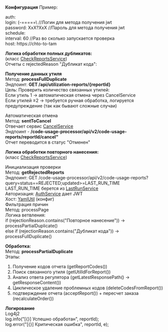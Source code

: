 

**Конфигурация**
Пример: 

auth:  
    login: (-=====\   //Логин для метода получения jwt  
    password: XxX?XxX  //Пароль для метода получения jwt  
schedule:  
    interval: 60 //Раз во сколько запускается проверка  
host: https://chto-to-tam  



**Логика обработки полных дубликатов:**  
(класс [CheckReportsService](src/main/java/by/vdavdov/service/CheckReportsService.java))  
Отчеты с rejectedReason "Дубликат кода":  

**Получение данных утиля**  
Метод: **processFullDuplicate**  
Эндпоинт: **GET /api/utilization-reports/{reportId}**  
Цель: Проверить количество связанных утилей:  
Если утиль 1 → автоматическая отмена через CancelService  
Если утилей ≥2 → требуется ручная обработка, логируется предупреждение (так как бывают сложные случаи)  

Автоматическая отмена  
Метод: **sentToCancel**  
Отвечает сервис [CancelService](src/main/java/by/vdavdov/service/CancelService.java)  
Эндпоинт - **/code-usage-processor/api/v2/code-usage-reports/reportId/cancel"**  
Отчет переводится в статус "Отменен"  


**Логика обработки повторного нанесения:**  
(класс [CheckReportsService](src/main/java/by/vdavdov/service/CheckReportsService.java))  

Инициализация проверки  
Метод: **getRejectedReports**  
Эндпоинт: GET /code-usage-processor/api/v2/code-usage-reports?query=status==REJECTED;updated>=LAST_RUN_TIME  
LAST_RUN_TIME берется из [LastRunService](src/main/java/by/vdavdov/service/LastRunService.java)  
Авторизация: [AuthService](src/main/java/by/vdavdov/service/AuthService.java) дает JWT  
Хост: [YamlUtil](src/main/java/by/vdavdov/utils/YamlUtil.java) (конфиг)  
Фильтрация причин  
Метод: processPage  
Логика ветвления:  
if (rejectionReason.contains("Повторное нанесение")) → processPartialDuplicate()  
else if (rejectionReason.contains("Дубликат кода")) → processFullDuplicate()  


**Обработка:**  
Метод: **processPartialDuplicate**  
Этапы:
1. Получение кодов отчета (getReportCodes())
2. Поиск связанного утиля (getUtilIdForReport())
3. Анализ ответа регулятора (getLatestResponsePath() → getResponseContent())
4. Циклическое удаление проблемных кодов (deleteCodesFromReport())
5. подтверждение отчета (acceptReport()) + пересчет заказа (recalculateOrder())


**Логирование**  
Log4j2  
log.info("[{}] Успешно обработан", reportId);   
log.error("[{}] Критическая ошибка", reportId, e);  